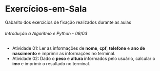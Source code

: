 # Exercícios-em-Sala
Gabarito dos exercícios de fixação realizados durante as aulas

###### Introdução a Algoritmo e Python - 09/03
- Atividade 01: Ler as informações de **nome**, **cpf**, **telefone** e **ano de nascimento** e imprimir as informações no terminal.
- Atividade 02: Dado o **peso** e **altura** informados pelo usuário, calcular o **imc** e imprimir o resultado no terminal.